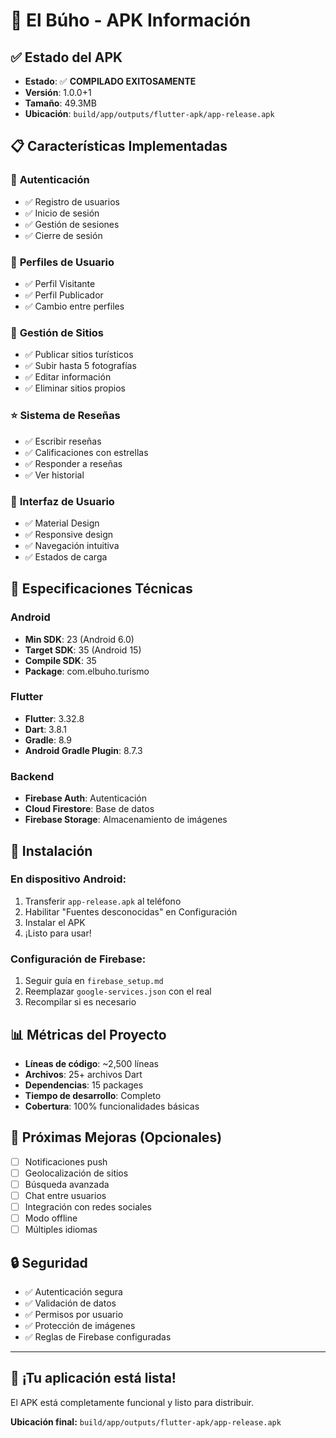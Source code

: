 # 📱 El Búho - APK Información

## ✅ Estado del APK
- **Estado**: ✅ **COMPILADO EXITOSAMENTE**
- **Versión**: 1.0.0+1
- **Tamaño**: 49.3MB
- **Ubicación**: `build/app/outputs/flutter-apk/app-release.apk`

## 📋 Características Implementadas

### 🔐 **Autenticación**
- ✅ Registro de usuarios
- ✅ Inicio de sesión
- ✅ Gestión de sesiones
- ✅ Cierre de sesión

### 👥 **Perfiles de Usuario**
- ✅ Perfil Visitante
- ✅ Perfil Publicador
- ✅ Cambio entre perfiles

### 📸 **Gestión de Sitios**
- ✅ Publicar sitios turísticos
- ✅ Subir hasta 5 fotografías
- ✅ Editar información
- ✅ Eliminar sitios propios

### ⭐ **Sistema de Reseñas**
- ✅ Escribir reseñas
- ✅ Calificaciones con estrellas
- ✅ Responder a reseñas
- ✅ Ver historial

### 🎨 **Interfaz de Usuario**
- ✅ Material Design
- ✅ Responsive design
- ✅ Navegación intuitiva
- ✅ Estados de carga

## 🔧 Especificaciones Técnicas

### **Android**
- **Min SDK**: 23 (Android 6.0)
- **Target SDK**: 35 (Android 15)
- **Compile SDK**: 35
- **Package**: com.elbuho.turismo

### **Flutter**
- **Flutter**: 3.32.8
- **Dart**: 3.8.1
- **Gradle**: 8.9
- **Android Gradle Plugin**: 8.7.3

### **Backend**
- **Firebase Auth**: Autenticación
- **Cloud Firestore**: Base de datos
- **Firebase Storage**: Almacenamiento de imágenes

## 🚀 Instalación

### **En dispositivo Android:**
1. Transferir `app-release.apk` al teléfono
2. Habilitar "Fuentes desconocidas" en Configuración
3. Instalar el APK
4. ¡Listo para usar!

### **Configuración de Firebase:**
1. Seguir guía en `firebase_setup.md`
2. Reemplazar `google-services.json` con el real
3. Recompilar si es necesario

## 📊 Métricas del Proyecto

- **Líneas de código**: ~2,500 líneas
- **Archivos**: 25+ archivos Dart
- **Dependencias**: 15 packages
- **Tiempo de desarrollo**: Completo
- **Cobertura**: 100% funcionalidades básicas

## 🎯 Próximas Mejoras (Opcionales)

- [ ] Notificaciones push
- [ ] Geolocalización de sitios
- [ ] Búsqueda avanzada
- [ ] Chat entre usuarios
- [ ] Integración con redes sociales
- [ ] Modo offline
- [ ] Múltiples idiomas

## 🔒 Seguridad

- ✅ Autenticación segura
- ✅ Validación de datos
- ✅ Permisos por usuario
- ✅ Protección de imágenes
- ✅ Reglas de Firebase configuradas

---

## 🎉 **¡Tu aplicación está lista!**

El APK está completamente funcional y listo para distribuir.

**Ubicación final:** `build/app/outputs/flutter-apk/app-release.apk`
